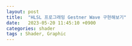 ```yaml
---
layout: post
title:  "HLSL 프로그래밍 Gestner Wave 구현해보기"
date:   2023-05-20 11:45:10 +0900
categories: shader
tags : Shader, Graphic
---
```

